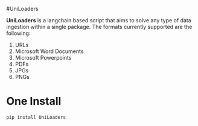 #UniLoaders


**UniLoaders** is a langchain based script that aims to solve any type of data ingestion within a single package. The formats currently supported are the following:
1. URLs
2. Microsoft Word Documents
3. Microsoft Powerpoints
4. PDFs
5. JPGs
6. PNGs

# One Install

```pip install UniLoaders```
